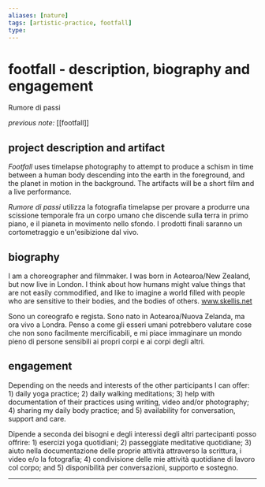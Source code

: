 ```yaml
---
aliases: [nature]
tags: [artistic-practice, footfall]
type: 
---
```


# footfall - description, biography and engagement

Rumore di passi

_previous note:_ [[footfall]]

## project description and artifact

_Footfall_ uses timelapse photography to attempt to produce a schism in time between a human body descending into the earth in the foreground, and the planet in motion in the background. The artifacts will be a short film and a live performance.

_Rumore di passi_ utilizza la fotografia timelapse per provare a produrre una scissione temporale fra un corpo umano che discende sulla terra in primo piano, e il pianeta in movimento nello sfondo. I prodotti finali saranno un cortometraggio e un'esibizione dal vivo.


## biography

I am a choreographer and filmmaker. I was born in Aotearoa/New Zealand, but now live in London. I think about how humans might value things that are not easily commodified, and like to imagine a world filled with people who are sensitive to their bodies, and the bodies of others. www.skellis.net

Sono un coreografo e regista. Sono nato in Aotearoa/Nuova Zelanda, ma ora vivo a Londra. Penso a come gli esseri umani potrebbero valutare cose che non sono facilmente mercificabili, e mi piace immaginare un mondo pieno di persone sensibili ai propri corpi e ai corpi degli altri.

## engagement

Depending on the needs and interests of the other participants I can offer: 1) daily yoga practice; 2) daily walking meditations; 3) help with documentation of their practices using writing, video and/or photography; 4) sharing my daily body practice; and 5) availability for conversation, support and care. 

Dipende a seconda dei bisogni e degli interessi degli altri partecipanti posso offrire: 1) esercizi yoga quotidiani; 2) passeggiate meditative quotidiane; 3) aiuto nella documentazione delle proprie attività attraverso la scrittura, i video e/o la fotografia; 4) condivisione delle mie attività quotidiane di lavoro col corpo; and 5) disponibilità per conversazioni, supporto e sostegno.

---




